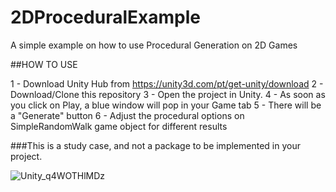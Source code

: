 # 2DProceduralExample
A simple example on how to use Procedural Generation on 2D Games

##HOW TO USE

1 - Download Unity Hub from https://unity3d.com/pt/get-unity/download
2 - Download/Clone this repository
3 - Open the project in Unity.
4 - As soon as you click on Play, a blue window will pop in your Game tab
5 - There will be a "Generate" button
6 - Adjust the procedural options on SimpleRandomWalk game object for different results

###This is a study case, and not a package to be implemented in your project.

![Unity_q4WOTHlMDz](https://user-images.githubusercontent.com/34081124/131443848-bddb7493-c28d-4754-9952-65a7acab5067.png)
